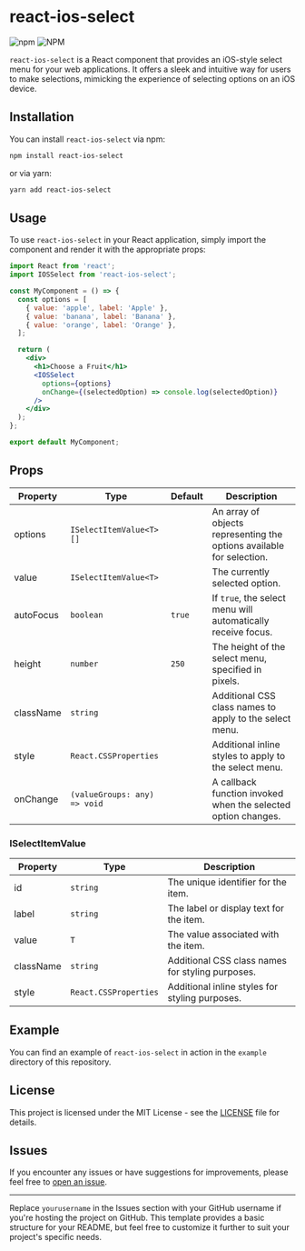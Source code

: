 # react-ios-select

![npm](https://img.shields.io/npm/v/react-ios-select)
![NPM](https://img.shields.io/npm/l/react-ios-select)

`react-ios-select` is a React component that provides an iOS-style select menu for your web applications. It offers a sleek and intuitive way for users to make selections, mimicking the experience of selecting options on an iOS device.

## Installation

You can install `react-ios-select` via npm:

```bash
npm install react-ios-select
```

or via yarn:

```bash
yarn add react-ios-select
```

## Usage

To use `react-ios-select` in your React application, simply import the component and render it with the appropriate props:

```jsx
import React from 'react';
import IOSSelect from 'react-ios-select';

const MyComponent = () => {
  const options = [
    { value: 'apple', label: 'Apple' },
    { value: 'banana', label: 'Banana' },
    { value: 'orange', label: 'Orange' },
  ];

  return (
    <div>
      <h1>Choose a Fruit</h1>
      <IOSSelect
        options={options}
        onChange={(selectedOption) => console.log(selectedOption)}
      />
    </div>
  );
};

export default MyComponent;
```

## Props

| Property  | Type                         | Default | Description                                                           |
| --------- | ---------------------------- | ------- | --------------------------------------------------------------------- |
| options   | `ISelectItemValue<T>[]`      |         | An array of objects representing the options available for selection. |
| value     | `ISelectItemValue<T>`        |         | The currently selected option.                                        |
| autoFocus | `boolean`                    | `true`  | If `true`, the select menu will automatically receive focus.          |
| height    | `number`                     | `250`   | The height of the select menu, specified in pixels.                   |
| className | `string`                     |         | Additional CSS class names to apply to the select menu.               |
| style     | `React.CSSProperties`        |         | Additional inline styles to apply to the select menu.                 |
| onChange  | `(valueGroups: any) => void` |         | A callback function invoked when the selected option changes.         |

### ISelectItemValue<T>

| Property  | Type                  | Description                                      |
| --------- | --------------------- | ------------------------------------------------ |
| id        | `string`              | The unique identifier for the item.              |
| label     | `string`              | The label or display text for the item.          |
| value     | `T`                   | The value associated with the item.              |
| className | `string`              | Additional CSS class names for styling purposes. |
| style     | `React.CSSProperties` | Additional inline styles for styling purposes.   |

## Example

You can find an example of `react-ios-select` in action in the `example` directory of this repository.

## License

This project is licensed under the MIT License - see the [LICENSE](LICENSE) file for details.

## Issues

If you encounter any issues or have suggestions for improvements, please feel free to [open an issue](https://github.com/khantopa/react-ios-select/issues).

---

Replace `yourusername` in the Issues section with your GitHub username if you're hosting the project on GitHub. This template provides a basic structure for your README, but feel free to customize it further to suit your project's specific needs.
